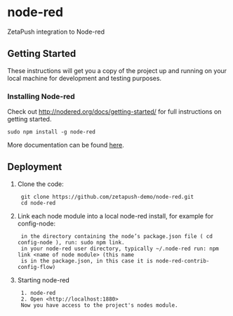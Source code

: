 # node-red
ZetaPush integration to Node-red

## Getting Started

These instructions will get you a copy of the project up and running on your local machine for development and testing purposes.

### Installing Node-red

Check out http://nodered.org/docs/getting-started/ for full instructions on getting
started.

 `sudo npm install -g node-red`

More documentation can be found [here](http://nodered.org/docs).

## Deployment

1. Clone the code:

        git clone https://github.com/zetapush-demo/node-red.git
        cd node-red

2. Link each node module into a local node-red install, for example for config-node:

        in the directory containing the node’s package.json file ( cd config-node ), run: sudo npm link.
        in your node-red user directory, typically ~/.node-red run: npm link <name of node module> (this name 
        is in the package.json, in this case it is node-red-contrib-config-flow)

3. Starting node-red

        1. node-red
        2. Open <http://localhost:1880>
        Now you have access to the project's nodes module.

